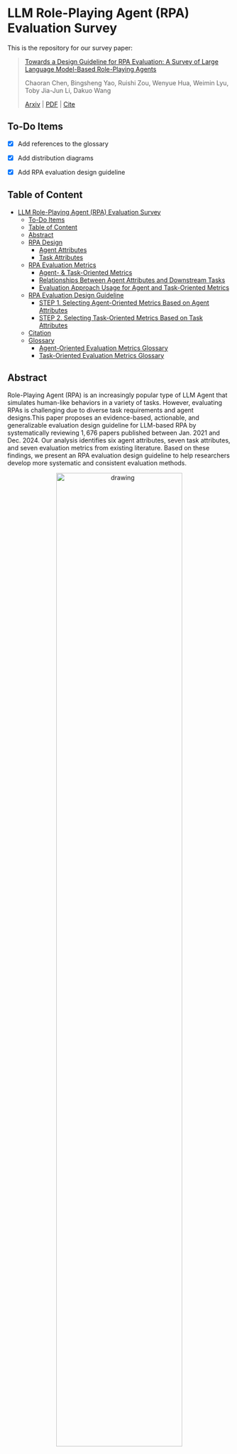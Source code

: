 # LLM Role-Playing Agent (RPA) Evaluation Survey

This is the repository for our survey paper:
>[Towards a Design Guideline for RPA Evaluation: A Survey of Large Language Model-Based Role-Playing Agents]()
>
>Chaoran Chen, Bingsheng Yao, Ruishi Zou, Wenyue Hua, Weimin Lyu, Toby Jia-Jun Li, Dakuo Wang
>
>[Arxiv](https://arxiv.org/pdf/2502.13012) | [PDF](assets/Towards_a_Design_Guideline_for_RPA_Evaluation__A_Survey_of_Large_Language_Model_Based_Role_Playing_Agents.pdf) | [Cite](#citation)

## To-Do Items

- [x] Add references to the glossary
- [x] Add distribution diagrams
- [x] Add RPA evaluation design guideline


## Table of Content
- [LLM Role-Playing Agent (RPA) Evaluation Survey](#llm-role-playing-agent-rpa-evaluation-survey)
  - [To-Do Items](#to-do-items)
  - [Table of Content](#table-of-content)
  - [Abstract](#abstract)
  - [RPA Design](#rpa-design)
    - [Agent Attributes](#agent-attributes)
    - [Task Attributes](#task-attributes)
  - [RPA Evaluation Metrics](#rpa-evaluation-metrics)
    - [Agent- \& Task-Oriented Metrics](#agent---task-oriented-metrics)
    - [Relationships Between Agent Attributes and Downstream Tasks](#relationships-between-agent-attributes-and-downstream-tasks)
    - [Evaluation Approach Usage for Agent and Task-Oriented Metrics](#evaluation-approach-usage-for-agent-and-task-oriented-metrics)
  - [RPA Evaluation Design Guideline](#rpa-evaluation-design-guideline)
    - [STEP 1. Selecting Agent-Oriented Metrics Based on Agent Attributes](#step-1-selecting-agent-oriented-metrics-based-on-agent-attributes)
    - [STEP 2. Selecting Task-Oriented Metrics Based on Task Attributes](#step-2-selecting-task-oriented-metrics-based-on-task-attributes)
  - [Citation](#citation)
  - [Glossary](#glossary)
    - [Agent-Oriented Evaluation Metrics Glossary](#agent-oriented-evaluation-metrics-glossary)
    - [Task-Oriented Evaluation Metrics Glossary](#task-oriented-evaluation-metrics-glossary)

## Abstract
Role-Playing Agent (RPA) is an increasingly popular type of LLM Agent that simulates human-like behaviors in a variety of tasks. However, evaluating RPAs is challenging due to diverse task requirements and agent designs.This paper proposes an evidence-based, actionable, and generalizable evaluation design guideline for LLM-based RPA by systematically reviewing $1,676$ papers published between Jan. 2021 and Dec. 2024. Our analysis identifies six agent attributes, seven task attributes, and seven evaluation metrics from existing literature. Based on these findings, we present an RPA evaluation design guideline to help researchers develop more systematic and consistent evaluation methods.

<p align="center">
<img src="assets/Teaser_survey_good_example_landscape.png" alt="drawing" width="75%"/>
  
  <em>RPA evaluation design guideline. To illustrate how to use it in practice, we pretended we were selecting the evaluation metrics for the “Stanford Agent Village” (Park et al., 2023) given agent attributes (yellow) and task attributes (pink). The original authors’ selection of evaluation metrics (purple and blue) perfectly aligns with our RPA design guideline, which echoes their work’s robustness.</em>
</p>

## RPA Design

### Agent Attributes

| **Agent Attributes**       | **Definition**                                                                 | **Examples** |
|------------------------|--------------------------------------------------------------------------|----------|
| **Activity History**   | A record of past actions, behaviors, and engagements, including schedules, browsing history, and lifestyle choices. | Backstory, plot, weekly schedule, browsing history, social media posts, lifestyle |
| **Belief and Value**   | The principles, attitudes, and ideological stances that shape an individual’s perspectives and decisions. | Stances, beliefs, attitudes, values, political leaning, religion |
| **Demographic Information** | Personal identifying details such as name, age, education, career, and location. | Name, appearance, gender, age, date of birth, education, location, career, household income |
| **Psychological Traits** | Characteristics related to personality, emotions, interests, and cognitive tendencies. | Personality, hobby and interest, emotional |
| **Skill and Expertise** | The knowledge level, proficiency, and capability in specific domains or technologies. | Knowledge level, technology proficiency, skills |
| **Social Relationships** | The nature and dynamics of interactions with others, including roles, connections, and communication styles. | Parenting styles, interactions with players |

### Task Attributes

| **Task Attributes**           | **Definition** |
|---------------------------|--------------------------------------------------------------|
| **Simulated Individuals** | Simulating specific individuals or groups, such as users and participants. |
| **Simulated Society**     | Simulating social interactions, such as cooperation, competition, and communication. |
| **Opinion Dynamics**      | Simulating political views, legal perspectives, and social media content. |
| **Decision Making**       | Simulating decision-making of stakeholders in investment, public policies, or games. |
| **Psychological Experiments** | Simulating human traits, including personality, ethics, emotions, and mental health. |
| **Educational Training**  | Simulating teachers and learners to enable personalized teaching and accommodate learner needs. |
| **Writing**              | Simulating readers or characters to support character development and audience understanding. |


## RPA Evaluation Metrics

### Agent- & Task-Oriented Metrics

| **Evaluation Metrics**          | **Definitions**     | **Examples**   |
|-----------------------------|---------------------------------------------------------------------------------------------|-----------------------------------|
| **Performance**             | Assess RPAs’ effectiveness in task execution and outcomes.                                  | Prediction accuracy               |
| **Psychological**           | Measure human psychological responses to RPAs and the agents’ self-awareness and emotional state. | Big Five Inventory               |
| **External Alignment**      | Evaluate how closely RPAs align with external ground truth or human behavior and judgments. | Alignment between model and human |
| **Internal Consistency**    | Assess coherence between an RPA’s predefined traits (e.g., personality), contextual expectations, and behavior. | Personality-behavior alignment   |
| **Social and Decision-Making** | Analyze RPAs’ social interactions and decision-making, including their effects on negotiation, societal welfare, markets, and social dynamics. | Social Conflict Count            |
| **Content and Textual**     | Evaluate the quality, coherence, and diversity of RPAs’ text, including semantic understanding, linguistic style, and engagement. | Content similarity               |
| **Bias, Fairness, and Ethics** | Assess biases, extreme or unbalanced content, or stereotyping behavior.                     | Factual error rate               |





### Relationships Between Agent Attributes and Downstream Tasks


<p align="center">
<img src="assets/heatmap.png" alt="drawing" width="50%"/>
  
  <em>Relationships between agent attributes and downstream tasks. The numbers in the heatmap represent the paper counts.</em>
</p>


### Evaluation Approach Usage for Agent and Task-Oriented Metrics

<p align="center">
<img src="assets/agent_metrics_approach.png" alt="drawing" width="50%"/>
  
  <em>Usage ratio of evaluation approaches for each category of agent-oriented metrics.</em>
</p>

<p align="center">
<img src="assets/task_metrics_approach.png" alt="drawing" width="50%"/>
  
  <em>Usage ratio of evaluation approaches for each category of task-oriented metrics.</em>
</p>


## RPA Evaluation Design Guideline

We observed that both agent design and evaluation can be broadly divided into two categories: **agent-oriented** and **task-oriented**. This distinction led us to investigate patterns between agent design and evaluation and derive an RPA evaluation design guideline recommended for future research on RPA. 
We analyzed the distribution of agent attributes and agent-oriented metrics as well as the distribution of task attributes and task-oriented metrics.

For the specific metrics that were used by existing work under each category, please refer to the [glossary](#glossary) below.


### STEP 1. Selecting Agent-Oriented Metrics Based on Agent Attributes

Our analysis reveals that, for each agent attribute, the top three categories of agent-oriented metrics account for the majority of all metric types.
Thus, we recommend future research to employ the top-three types of agent-oriented metrics for each agent attribute designed for the RPA, as listed below.

**Top 3 Frequently Used Agent-Oriented Metrics for Each Agent Attribute**
| **Agent Attributes**       | **Top 3 Agent-Oriented Metrics** |
|------------------------|--------------------------------------------------------------|
| **Activity History**   | External alignment metrics, internal consistency metrics, content and textual metrics |
| **Belief and Value**   | Psychological metrics, bias, fairness, and ethics metrics |
| **Demographic Info.**  | Psychological metrics, internal consistency metrics, external alignment metrics |
| **Psychological Traits** | Psychological metrics, internal consistency metrics, content and textual metrics |
| **Skill and Expertise** | External alignment metrics, internal consistency metrics, content and textual metrics |
| **Social Relationship** | Psychological metrics, external alignment metrics, social and decision-making metrics |

<p align="center">
<img src="assets/agent-metrics.png" alt="drawing" width="80%"/>
  
  <em> Proportional distribution of agent-oriented metrics across different agent attributes.</em>
</p>


### STEP 2. Selecting Task-Oriented Metrics Based on Task Attributes

Similarily, we observed that for each category of task attributes, the top three task-oriented metrics account for the vast majority of all metrics.
Thus, we recommend future research to select the top-three types of task-oriented metrics according to task attributes, as listed below.

**Top 3 Frequently Used Task-Oriented Metrics for Each Task Attribute**

| **Task Attributes**         | **Top 3 Task-Oriented Metrics** |
|-------------------------|--------------------------------------------------------------|
| **Simulated Individuals** | Psychological, performance, and internal consistency metrics |
| **Simulated Society**     | Social and decision-making metrics, performance metrics, and psychological metrics |
| **Opinion Dynamics**      | Performance metrics, external alignment metrics, and bias, fairness, and ethics metrics |
| **Decision Making**       | Social and decision-making, performance, and psychological metrics |
| **Psychological Experiment** | Psychological, content and textual, and performance metrics |
| **Educational Training**  | Psychological, performance, and content and textual metrics |
| **Writing**              | Content and textual, psychological, and performance metrics |

<p align="center">
<img src="assets/task-metrics.png" alt="drawing" width="80%"/>
  
  <em> Proportional distribution of task-oriented metrics across different task attributes.</em>
</p>

## Citation

You may cite our paper:
```
@article{chen2025towards,
  title={Towards a Design Guideline for RPA Evaluation: A Survey of Large Language Model-Based Role-Playing Agents},
  author={Chen, Chaoran and Yao, Bingsheng and Zou, Ruishi and Hua, Wenyue and Lyu, Weimin and Li, Toby Jia-Jun and Wang, Dakuo},
  journal={arXiv preprint arXiv:2502.13012},
  year={2025}
}
```


## Glossary

### Agent-Oriented Evaluation Metrics Glossary

| **Attribute** | **Category**       | **Agent-Oriented Metrics**          | **Approach**      | **Source**                     |
|-------------------|-------------------|-------------------------------------|---------------|----------------------------|
| **Belief & Value**       | Bias, fairness, ethics metrics | Exaggeration (normalized average cosine similarity) | Automatic | [Cheng et al., 2023](https://arxiv.org/abs/2310.11501) |
| **Belief & Value**       | Bias, fairness, ethics metrics | Individuation (classification accuracy) | Automatic | [Cheng et al., 2023](https://arxiv.org/abs/2310.11501) |
| **Belief & Value**       | Bias, fairness, ethics metrics | Bias (performance disparity, prevalence, magnitude, variation, attitude shift) | Automatic | [Gupta et al., 2024](https://arxiv.org/abs/2311.04892) |
| **Belief & Value**       | Bias, fairness, ethics metrics | Bias (performance disparity, prevalence, magnitude, variation, attitude shift) | Automatic | [Taubenfeld et al., 2024](https://arxiv.org/pdf/2402.04049) |
| **Demographic Information** | Bias, fairness, ethics metrics | Exaggeration (normalized average cosine similarity) | Automatic | [Cheng et al., 2023](https://arxiv.org/abs/2310.11501) |
| **Demographic Information** | Bias, fairness, ethics metrics | Individuation (classification accuracy) | Automatic | [Cheng et al., 2023](https://arxiv.org/abs/2310.11501) |
| **Demographic Information** | Bias, fairness, ethics metrics | Bias (performance disparity, prevalence, magnitude, variation, attitude shift) | Automatic | [Gupta et al., 2024](https://arxiv.org/abs/2311.04892) |
| **Demographic Information** | Bias, fairness, ethics metrics | Bias (performance disparity, prevalence, magnitude, variation, attitude shift) | Automatic | [Neuberger et al., 2024](https://arxiv.org/abs/2411.03397) |
| **Demographic Information** | Bias, fairness, ethics metrics | Bias (performance disparity, prevalence, magnitude, variation, attitude shift) | Automatic | [Taubenfeld et al., 2024](https://arxiv.org/pdf/2402.04049) |
| **Demographic Information** | Bias, fairness, ethics metrics | Message toxicity | Automatic | [Fang et al., 2024](https://arxiv.org/pdf/2407.08067) |
| **Activity History**      | Content and textual metrics   | Coherence | LLM | [Li et al., 2024e](https://aclanthology.org/2024.emnlp-demo.39.pdf) |
| **Activity History**      | Content and textual metrics   | Clarity | Human | [Chen et al., 2024b](https://dl.acm.org/doi/10.1145/3613904.3642363) |
| **Activity History**      | Content and textual metrics   | Diversity of dialog (Shannon entropy, intra-remote-clique, inter-remote-clique, semantic similarity, longest common subsequence similarity) | Automatic | [Ha et al., 2024](https://dl.acm.org/doi/pdf/10.1145/3613904.3642472) |
| **Belief & Value**       | Content and textual metrics   | Diversity of dialog (Shannon entropy, intra-remote-clique, inter-remote-clique, semantic similarity, longest common subsequence similarity) | Automatic | [Gu et al., 2024](https://arxiv.org/abs/2403.13433) |
| **Demographic Information** | Content and textual metrics | Coherence | LLM | [Li et al., 2024e](https://aclanthology.org/2024.emnlp-demo.39.pdf) |
| **Demographic Information** | Content and textual metrics | Attitudes (topic term frequency) | Automatic | [Fang et al., 2024](https://arxiv.org/pdf/2407.08067) |
| **Demographic Information** | Content and textual metrics | Diversity of dialog (Shannon entropy, intra-remote-clique, inter-remote-clique, semantic similarity, longest common subsequence similarity) | Automatic | [Fang et al., 2024](https://arxiv.org/pdf/2407.08067) |
| **Demographic Information** | Content and textual metrics | Clarity | Human | [Chen et al., 2024b](https://dl.acm.org/doi/10.1145/3613904.3642363) |
| **Demographic information** |	Content and textual metrics	| Diversity of dialog (Shannon entropy, intra-remote-clique, inter-remote-clique, semantic similarity, longest common subsequence similarity)	| Automatic	| [Ha et al., 2024](https://dl.acm.org/doi/pdf/10.1145/3613904.3642472) |
| **Demographic Information** | Content and textual metrics | Linguistic complexity (utterance length, Kolmogorov complexity) | Automatic | [Milička et al., 2024](https://journals.plos.org/plosone/article?id=10.1371/journal.pone.0298522) |
| **Psychological Traits**  | Content and textual metrics  | Text similarity (BLEU, ROUGE) | Automatic | [Zeng et al., 2024](https://arxiv.org/pdf/2407.12393) |
| **Psychological Traits**  | Content and textual metrics  | Tone Alignment | LLM | [Zeng et al., 2024](https://arxiv.org/pdf/2407.12393) |
| **Skills and Expertise**  | Content and textual metrics  | Coherence | LLM | [Li et al., 2024e](https://aclanthology.org/2024.emnlp-demo.39.pdf) |
| **Activity History**      | Content and textual metrics   | Believability/Credibility(self-knowledge) | Human | [Park et al., 2023](https://dl.acm.org/doi/abs/10.1145/3586183.3606763) |
| **Demographic Information** | Content and textual metrics | Believability/Credibility (self-knowledge) | Human | [Park et al., 2023](https://dl.acm.org/doi/abs/10.1145/3586183.3606763) |
| **Activity History**      | External alignment metrics   | Hallucination | LLM | [Shao et al., 2023](https://aclanthology.org/2023.emnlp-main.814v1.pdf) |
| **Activity History**      | External alignment metrics   | Entailment | LLM | [Li et al., 2024e](https://aclanthology.org/2024.emnlp-demo.39.pdf) |
| **Activity History**      | External alignment metrics   | Believability/Credibility(reactions) | Human | [Park et al., 2023](https://dl.acm.org/doi/abs/10.1145/3586183.3606763) |
| **Demographic Information** | External alignment metrics | Entailment | LLM | [Li et al., 2024e](https://aclanthology.org/2024.emnlp-demo.39.pdf) |
| **Demographic Information** | External alignment metrics | Believability/Credibility (reactions) | Human | [Park et al., 2023](https://dl.acm.org/doi/abs/10.1145/3586183.3606763) |
| **Psychological Traits**  | External alignment metrics  | Fact Accuracy | LLM | [Zeng et al., 2024](https://arxiv.org/pdf/2407.12393) |
| **Skills and Expertise**  | External alignment metrics  | Hallucination | LLM | [Shao et al., 2023](https://aclanthology.org/2023.emnlp-main.814v1.pdf) |
| **Skills and Expertise**  | External alignment metrics  | Entailment | LLM | [Li et al., 2024e](https://aclanthology.org/2024.emnlp-demo.39.pdf) |
| **Activity History**      | External alignment metrics   | Believability/Credibility(memory, plans) | Human | [Park et al., 2023](https://dl.acm.org/doi/abs/10.1145/3586183.3606763) |
| **Demographic Information**  | External alignment metrics   | Believability/Credibility(memory, plans) | Human | [Park et al., 2023](https://dl.acm.org/doi/abs/10.1145/3586183.3606763) |
| **Activity History**      | Internal consistency metrics | Stability | LLM | [Shao et al., 2023](https://aclanthology.org/2023.emnlp-main.814v1.pdf) |
| **Activity History**      | Internal consistency metrics | Consistency of information | Human | [Chen et al., 2024b](https://dl.acm.org/doi/10.1145/3613904.3642363) |
| **Belief & Value**        | Internal consistency metrics | Attitude shift | LLM | [Wang et al., 2024e](https://arxiv.org/pdf/2402.04050) |
| **Demographic Information** | Internal consistency metrics | Stability | LLM | [Shao et al., 2023](https://aclanthology.org/2023.emnlp-main.814v1.pdf) |
| **Demographic Information** | Internal consistency metrics | Attitude shift | LLM | [Neuberger et al., 2024](https://arxiv.org/abs/2411.03397) |
| **Demographic Information** | Internal consistency metrics | Attitude shift | LLM | [Taubenfeld et al., 2024](https://arxiv.org/pdf/2402.04049) |
| **Demographic Information** | Internal consistency metrics | Behavior stability (mean, standard deviation) | Automatic | [Wang et al., 2024g](https://arxiv.org/pdf/2410.16301) |
| **Demographic Information** | Internal consistency metrics | Consistency of information | Human | [Chen et al., 2024b](https://dl.acm.org/doi/10.1145/3613904.3642363) |
| **Demographic Information** | Internal consistency metrics | Consistency of psychological state / personalities | Human | [Chen et al., 2024b](https://dl.acm.org/doi/10.1145/3613904.3642363) |
| **Demographic Information** | Internal consistency metrics | Consistency of information | Human | [Zeng et al., 2024](https://arxiv.org/pdf/2407.12393) |
| **Psychological Traits**  | Internal consistency metrics  | Stability | LLM | [Shao et al., 2023](https://aclanthology.org/2023.emnlp-main.814v1.pdf) |
| **Psychological Traits**  | Internal consistency metrics  | Consistency of information | Human | [Zeng et al., 2024](https://arxiv.org/pdf/2407.12393) |
| **Psychological Traits**  | Internal consistency metrics  | Consistency of psychological state / personalities | Human | [Zeng et al., 2024](https://arxiv.org/pdf/2407.12393) |
| **Psychological Traits**  | Internal consistency metrics  | Consistency of information | Human | [Cai et al., 2024](https://openaccess.thecvf.com/content/CVPR2024/html/Cai_Digital_Life_Project_Autonomous_3D_Characters_with_Social_Intelligence_CVPR_2024_paper.html) |
| **Psychological Traits**  | Internal consistency metrics  | Consistency of psychological state / personalities | Human | [Cai et al., 2024](https://openaccess.thecvf.com/content/CVPR2024/html/Cai_Digital_Life_Project_Autonomous_3D_Characters_with_Social_Intelligence_CVPR_2024_paper.html) |
| **Skills and Expertise**  | Internal consistency metrics | Stability | LLM | [Shao et al., 2023](https://aclanthology.org/2023.emnlp-main.814v1.pdf) |
| **Activity History**      | Performance metrics         | Memorization | LLM | [Shao et al., 2023](https://aclanthology.org/2023.emnlp-main.814v1.pdf) |
| **Demographic Information** | Performance metrics       | Memorization | LLM | [Shao et al., 2023](https://aclanthology.org/2023.emnlp-main.814v1.pdf) |
| **Demographic Information** | Performance metrics       | Communication ability (win rates) | Automatic | [Liu et al., 2024a](https://openreview.net/forum?id=hORTHzt2cE) |
| **Demographic Information** | Performance metrics       | Reaction (accuracy) | Automatic | [Liu et al., 2024a](https://openreview.net/forum?id=hORTHzt2cE) |
| **Demographic Information** | Performance metrics       | Self-knowledge (accuracy) | Automatic | [Liu et al., 2024a](https://openreview.net/forum?id=hORTHzt2cE) |
| **Activity History**      | Psychological metrics   | Believability/Credibility(reflections) | Human | [Park et al., 2023](https://dl.acm.org/doi/abs/10.1145/3586183.3606763) |
| **Demographic Information**  | Psychological metrics   | Believability/Credibility(reflections) | Human | [Park et al., 2023](https://dl.acm.org/doi/abs/10.1145/3586183.3606763) |
| **Activity History**      | Psychological metrics      | Empathy | Human | [Chen et al., 2024b](https://dl.acm.org/doi/10.1145/3613904.3642363) |
| **Belief & Value**        | Psychological metrics      | Value | LLM | [Shao et al., 2023](https://aclanthology.org/2023.emnlp-main.814v1.pdf) |
| **Demographic Information** | Psychological metrics     | Personality consistency | Automatic | [Wang et al., 2024c](https://aclanthology.org/2024.acl-long.102/) |
| **Demographic Information** | Psychological metrics     | Measured alignment for personality | Human | [Wang et al., 2024c](https://aclanthology.org/2024.acl-long.102/) |
| **Demographic Information** | Psychological metrics     | Sentiment | Automatic | [Fang et al., 2024](https://arxiv.org/pdf/2407.08067) |
| **Demographic Information** | Psychological metrics     | Empathy | Human | [Chen et al., 2024b](https://dl.acm.org/doi/10.1145/3613904.3642363) |
| **Demographic Information** | Psychological metrics     | Belief (stability, evolution, correlation with behavior) | Automatic | [Lei et al., 2024](https://arxiv.org/abs/2410.10398) |
| **Psychological Traits**  | Psychological metrics  | Personality | Automatic | [Shao et al., 2023](https://aclanthology.org/2023.emnlp-main.814v1.pdf) |
| **Psychological Traits**  | Psychological metrics  | Belief (stability, evolution, correlation with behavior) | Automatic | [Lei et al., 2024](https://arxiv.org/abs/2410.10398) |
| **Psychological Traits**  | Psychological metrics  | Emotion responses (entropy of valence and arousal) | Automatic | [Lei et al., 2024](https://arxiv.org/abs/2410.10398) |
| **Psychological Traits**  | Psychological metrics  | Personality (Machine Personality Inventory, PsychoBench) | Automatic | [Jiang et al., 2023a](https://proceedings.neurips.cc/paper_files/paper/2023/file/21f7b745f73ce0d1f9bcea7f40b1388e-Paper-Conference.pdf) |
| **Psychological Traits**  | Psychological metrics  | Personality (vignette tests) | Human | [Jiang et al., 2023a](https://proceedings.neurips.cc/paper_files/paper/2023/file/21f7b745f73ce0d1f9bcea7f40b1388e-Paper-Conference.pdf) |
| **Belief & Value**        | Social and decision-making metrics | Social value orientation (SVO-based Value Rationality Measurement) | Automatic | [Zhang et al., 2023b](https://arxiv.org/abs/2305.17147) |


### Task-Oriented Evaluation Metrics Glossary

| **Task** | **Category**     | **Task-Oriented Metrics**    | **Approach**  | **Source**  |
|----------|---------|-------------------------|-----------|---------|
| **Decision Making** | Social and economic metrics| Negotiation (Concession Rate, Negotiation Success Rate, Average Negotiation Round) | Automatic | [Huang and Hadfi, 2024](https://arxiv.org/abs/2407.11549) |
| **Decision Making** | Social and economic metrics| Societal Satisfaction (average per-capita living area size, average waiting time, social welfare) | Automatic | [Ji et al., 2024](https://aclanthology.org/2024.findings-emnlp.15.pdf) |
| **Decision Making** | Social and economic metrics| Societal Fairness (variance in per capita living area size, number of inverse order pairs in house allocation, Gini coefficient) | Automatic | [Ji et al., 2024](https://aclanthology.org/2024.findings-emnlp.15.pdf) |
| **Decision Making** | Social and economic metrics| Macroeconomic (Inflation rate, Unemployment rate, Nominal GDP, Nominal GDP growth, Wage inflation, Real GDP growth, Expected monthly income, Consumption) | Automatic | [Li et al., 2024d](https://arxiv.org/abs/2310.10436) |
| **Decision Making** | Social and economic metrics| Market and Consumer (Purchase probability, Expected competing product price, Customer counts, Price consistency between competitors) | Automatic | [Gui and Toubia, 2023](https://arxiv.org/abs/2312.15524) |
| **Decision Making** | Social and economic metrics| Market and Consumer (Purchase probability, Expected competing product price, Customer counts, Price consistency between competitors) | Automatic | [Zhao et al., 2023](https://arxiv.org/abs/2406.05972) |
| **Decision Making** | Social and economic metrics| Probability weighting | Automatic | [Jia et al., 2024](https://arxiv.org/abs/2406.05972) |
| **Decision Making** | Social and economic metrics| Utility (Intrinsic Utility, Joint Utility) | Automatic | [Huang and Hadfi, 2024](https://arxiv.org/abs/2407.11549) |
| **Decision Making** | Psychological metrics| Level of trust (distribution of amounts sent, trust rate) | Automatic | [Xie et al., 2024a](https://arxiv.org/abs/2402.04559) |
| **Decision Making** | Psychological metrics| Risk preference | Automatic | [Jia et al., 2024](https://arxiv.org/abs/2406.05972) |
| **Decision Making** | Psychological metrics| Loss aversion | Automatic | [Jia et al., 2024](https://arxiv.org/abs/2406.05972) |
| **Decision Making** | Psychological metrics| Selfishness (Selfishness Index, Difference Index) | Automatic | [Kim et al., 2024](https://aclanthology.org/2024.findings-emnlp.668.pdf) |
| **Decision Making** | Performance metrics| Frequency (distribution of expert type) | Automatic | [Wang et al., 2024b](https://aclanthology.org/2024.lrec-main.405.pdf) |
| **Decision Making** | Performance metrics| Valid response rate | Automatic | [Xie et al., 2024a](https://arxiv.org/abs/2402.04559) |
| **Decision Making** | Performance metrics| Web search quality (Mean reciprocal rank, Mean reciprocal rank) | Automatic | [Ren et al., 2024a](https://aclanthology.org/2024.findings-emnlp.50.pdf) |
| **Decision Making** | Performance metrics| Performance deviations/alignment from the baseline (accuracy, Jaccard Index, Cohen’s Kappa Coefficient, Percentage Agreement, overlapping ratio between prediction and targets) | Automatic | [Kim et al., 2024](https://aclanthology.org/2024.findings-emnlp.668.pdf) |
| **Decision Making** | Performance metrics| Performance deviations/alignment from the baseline (accuracy, Jaccard Index, Cohen’s Kappa Coefficient, Percentage Agreement, overlapping ratio between prediction and targets) | Automatic | [Jin et al., 2024](https://aclanthology.org/2024.emnlp-main.70.pdf) |
| **Decision Making** | Performance metrics| Performance deviations/alignment from the baseline (accuracy, Jaccard Index, Cohen’s Kappa Coefficient, Percentage Agreement, overlapping ratio between prediction and targets) | Automatic | [Wang et al., 2024b](https://aclanthology.org/2024.lrec-main.405.pdf) |
| **Decision Making** | Performance metrics| Performance deviations/alignment from the baseline (accuracy, Jaccard Index, Cohen’s Kappa Coefficient, Percentage Agreement, overlapping ratio between prediction and targets) | Automatic | [Wang et al., 2024f](https://arxiv.org/pdf/2307.05300) |
| **Decision Making** | Internal consistency metrics| Behavioral alignment (lottery rate, behavior dynamic, Imitation and differentiation behavior, Proportion of similar and different dishes) | Automatic | [Xie et al., 2024a](https://arxiv.org/pdf/2402.04559) |
| **Decision Making**    | Internal consistency metrics| Behavioral alignment (lottery rate, behavior dynamic, Imitation and differentiation behavior, Proportion of similar and different dishes) | Automatic | [Zhao et al., 2023](https://arxiv.org/abs/2310.17512) |
| **Decision Making**    | Internal consistency metrics| Cultural appropriateness (Alignment between persona information and its assigned nationality) | LLM | [Li et al., 2024e](https://aclanthology.org/2024.emnlp-demo.39.pdf) |
| **Decision Making**    | External alignment metrics| Factual hallucinations (String matching overlap ratio) | Automatic | [Wang et al., 2024f](https://arxiv.org/pdf/2307.05300) |
| **Decision Making**    | External alignment metrics| Simulation capability (Turing test) | Human | [Ji et al., 2024](https://aclanthology.org/2024.findings-emnlp.15.pdf) |
| **Decision Making**    | External alignment metrics| Entailment | LLM | [Li et al., 2024e](https://aclanthology.org/2024.emnlp-demo.39.pdf) |
| **Decision Making**    | External alignment metrics| Realism | LLM | [Li et al., 2024e](https://aclanthology.org/2024.emnlp-demo.39.pdf) |
| **Educational Training** | Psychological metrics| Perceived reflection on the development of essential non-cognitive skills | Human | [Yan et al., 2024](https://arxiv.org/abs/2405.00273) |
| **Educational Training** | Psychological metrics| Non-cognitive skill scale | Automatic | [Yan et al., 2024](https://arxiv.org/abs/2405.00273) |
| **Educational Training** | Psychological metrics| Sense of immersion / Perceived immersion | Human | [Lee et al., 2023](https://www.researchgate.net/profile/Unggi-Lee/publication/377132774_Generative_Agent_for_Teacher_Training_Designing_Educational_Problem-Solving_Simulations_with_Large_Language_Model-based_Agents_for_Pre-Service_Teachers/links/6596a7af0bb2c7472b327ce7/Generative-Agent-for-Teacher-Training-Designing-Educational-Problem-Solving-Simulations-with-Large-Language-Model-based-Agents-for-Pre-Service-Teachers.pdf) |
| **Educational Training** | Psychological metrics| Perceived intelligence | Human | [Cheng et al., 2024](https://arxiv.org/pdf/2411.09873) |
| **Educational Training** | Psychological metrics| Perceived enjoyment | Human | [Cheng et al., 2024](https://arxiv.org/pdf/2411.09873) |
| **Educational Training** | Psychological metrics| Perceived trust | Human | [Cheng et al., 2024](https://arxiv.org/pdf/2411.09873) |
| **Educational Training** | Psychological metrics| Perceived sense of connection | Human | [Cheng et al., 2024](https://arxiv.org/pdf/2411.09873) |
| **Educational Training** | Psychological metrics| Personality (Big Five Inventory, MBTI score, SD3 score, Linguistic Inquiry and Word Count framework, HEXACO) | Automatic | [Sonlu et al., 2024](https://arxiv.org/pdf/2407.10993) |
| **Educational Training** | Psychological metrics| Personality (Big Five Inventory, MBTI score, SD3 score, Linguistic Inquiry and Word Count framework, HEXACO) | Automatic | [Liu et al., 2024d](https://arxiv.org/abs/2404.06762) |
| **Educational Training** | Psychological metrics| Perceived usefulness | Human | [Cheng et al., 2024](https://arxiv.org/pdf/2411.09873) |
| **Educational Training** | Performance metrics| Density of knowledge-building | Automatic | [Jin et al., 2023](https://arxiv.org/abs/2309.14534) |
| **Educational Training** | Performance metrics| Effectiveness of questioning | Human | [Shi et al., 2023](https://arxiv.org/abs/2308.12503) |
| **Educational Training** | Performance metrics| Success criterion function outputs before operation and after operation | Human | [Li et al., 2023a](https://arxiv.org/pdf/2310.06500) |
| **Educational Training** | External alignment metrics| Knowledge level (reconfigurability, persistence, and adaptability) | Automatic | [Jin et al., 2023](https://arxiv.org/abs/2309.14534) |
| **Educational Training** | External alignment metrics| Perceived human-likeness | Human | [Cheng et al., 2024](https://arxiv.org/pdf/2411.09873) |
| **Educational Training** | Content and textual metrics| Story Content Generation (narratives staging score) | Automatic | [Yan et al., 2024](https://arxiv.org/pdf/2405.00273) |
| **Educational Training** | Content and textual metrics| Willingness to speak | Human | [Shi et al., 2023](https://arxiv.org/abs/2308.12503) |
| **Educational Training** | Content and textual metrics| Authenticity | Human | [Lee et al., 2023](https://neurips.cc/virtual/2023/79074) |
| **Opinion Dynamics**    | Psychological metrics| Opinion change | Human | [Triem and Ding, 2024](https://asistdl.onlinelibrary.wiley.com/doi/full/10.1002/pra2.1034) |
| **Opinion Dynamics**    | Psychological metrics| Emotional density | Automatic | [Gao et al., 2023](https://arxiv.org/abs/2307.14984) |
| **Opinion Dynamics**    | Performance metrics| Prediction accuracy (F1 score, AUC, MSE, MAE, depression risk prediction accuracy, suicide risk prediction accuracy) | Automatic | [Gao et al., 2023](https://arxiv.org/abs/2307.14984) |
| **Opinion Dynamics** | Performance metrics| Prediction accuracy (F1 score, AUC, MSE, MAE, depression risk prediction accuracy, suicide risk prediction accuracy) | Automatic | [Mou et al., 2024c](https://arxiv.org/abs/2402.16333) |
| **Opinion Dynamics** | Performance metrics| Prediction accuracy (F1 score, AUC, MSE, MAE, depression risk prediction accuracy, suicide risk prediction accuracy) | Automatic | [Yu et al., 2024](https://arxiv.org/pdf/2411.03321) |
| **Opinion Dynamics** | Performance metrics| Classification accuracy | Human | [Chan et al., 2023](https://arxiv.org/pdf/2308.07201) |
| **Opinion Dynamics** | Performance metrics| Rephrase accuracy | Automatic | [Ju et al., 2024](https://arxiv.org/abs/2407.07791) |
| **Opinion Dynamics** | Performance metrics| Legal articles evaluation (precision, recall, F1) | Automatic | [He et al., 2024a](https://aclanthology.org/2024.findings-emnlp.549.pdf) |
| **Opinion Dynamics** | Performance metrics| Judgment evaluation for civil and administrative cases (precision, recall, F1) | Automatic | [He et al., 2024a](https://aclanthology.org/2024.findings-emnlp.549.pdf) |
| **Opinion Dynamics** | Performance metrics| Judgment evaluation for criminal cases (accuracy) | Automatic | [He et al., 2024a](https://aclanthology.org/2024.findings-emnlp.549.pdf) |
| **Opinion Dynamics** | Performance metrics| Prediction error rate | Automatic | [Gao et al., 2023](https://arxiv.org/abs/2307.14984) |
| **Opinion Dynamics** | Performance metrics| Locality accuracy | Automatic | [Ju et al., 2024](https://arxiv.org/abs/2407.07791) |
| **Opinion Dynamics** | Performance metrics| Decision probability | Human | [Triem and Ding, 2024](https://asistdl.onlinelibrary.wiley.com/doi/full/10.1002/pra2.1034) |
| **Opinion Dynamics** | Performance metrics| Decision volatility | Human | [Triem and Ding, 2024](https://asistdl.onlinelibrary.wiley.com/doi/full/10.1002/pra2.1034) |
| **Opinion Dynamics** | Performance metrics| Case complexity | Human | [Triem and Ding, 2024](https://asistdl.onlinelibrary.wiley.com/doi/full/10.1002/pra2.1034) |
| **Opinion Dynamics** | Performance metrics| Alignment (compare simulation results with actual social outcomes) | Automatic | [Wang et al., 2024g](https://arxiv.org/abs/2410.16301) |
| **Opinion Dynamics** | Internal consistency metrics| Alignment (stance, content, behavior, static attitude distribution, time series of the average attitude) | Automatic | [Mou et al., 2024c](https://arxiv.org/pdf/2402.16333) |
| **Opinion Dynamics** | Internal consistency metrics| Personality-behavior alignment | Human | [Navarro et al., 2024](https://arxiv.org/abs/2411.07038) |
| **Opinion Dynamics** | Internal consistency metrics| Similarity between initial and post preference (KL-divergence, RMSE) | Automatic | [Namikoshi et al., 2024](https://arxiv.org/pdf/2403.20252) |
| **Opinion Dynamics** | Internal consistency metrics| Role playing | Human | [Lv et al., 2024](https://arxiv.org/pdf/2401.08438) |
| **Opinion Dynamics** | External alignment metrics| Correctness | Human | [He et al., 2024a](https://aclanthology.org/2024.findings-emnlp.549.pdf) |
| **Opinion Dynamics** | External alignment metrics| Accuracy (correctness) | Automatic | [Ju et al., 2024](https://arxiv.org/pdf/2407.07791) |
| **Opinion Dynamics** | External alignment metrics| Logicality | Human | [He et al., 2024a](https://aclanthology.org/2024.findings-emnlp.549.pdf) |
| **Opinion Dynamics** | External alignment metrics| Concision | Human | [He et al., 2024a](https://aclanthology.org/2024.findings-emnlp.549.pdf) |
| **Opinion Dynamics** | External alignment metrics| Human likeness index | Automatic | [Chuang et al., 2023b](https://escholarship.org/uc/item/3k67x8s5) |
| **Opinion Dynamics** | External alignment metrics| Alignment between model and human (Kappa correlation coefficient, MAE), Authenticity (alignment of ratings between the agent and human annotators) | Human | [Chan et al., 2023](https://arxiv.org/pdf/2308.07201) |
| **Opinion Dynamics** | External alignment metrics| Alignment between model and human (Kappa correlation coefficient, MAE), Authenticity (alignment of ratings between the agent and human annotators) | Human | [Triem and Ding, 2024](https://asistdl.onlinelibrary.wiley.com/doi/abs/10.1002/pra2.1034) |
| **Opinion Dynamics** | External alignment metrics| Alignment between model and human (Kappa correlation coefficient, MAE), Authenticity (alignment of ratings between the agent and human annotators) | Human | [Lv et al., 2024](https://arxiv.org/pdf/2401.08438) |
| **Opinion Dynamics** | Content and textual metrics| Turn-level Kendall-Tau correlation (naturalness, coherence, engagingness, and groundedness) | Automatic | [Chan et al., 2023](https://arxiv.org/pdf/2308.07201) |
| **Opinion Dynamics**       | Content and textual metrics| Turn-level Spearman correlation (naturalness, coherence, engagingness, and groundedness) | Automatic | [Chan et al., 2023](https://arxiv.org/pdf/2308.07201) |
| **Opinion Dynamics**       | Bias, fairness, and ethics metrics| Partisan bias | Automatic | [Chuang et al., 2023b](https://escholarship.org/uc/item/3k67x8s5) |
| **Opinion Dynamics**       | Bias, fairness, and ethics metrics| Bias (cultural, linguistic, economic, demographic, ideological) | Automatic | [Qu and Wang, 2024](https://www.nature.com/articles/s41599-024-03609-x) |
| **Opinion Dynamics**       | Bias, fairness, and ethics metrics| Bias (mean) | Automatic | [Chuang et al., 2023a](https://arxiv.org/pdf/2311.09618) |
| **Opinion Dynamics**       | Bias, fairness, and ethics metrics| Extreme values | Automatic | [Chuang et al., 2023b](https://escholarship.org/uc/item/3k67x8s5) |
| **Opinion Dynamics**       | Bias, fairness, and ethics metrics| Wisdom of Partisan Crowds effect | Automatic | [Chuang et al., 2023b](https://escholarship.org/uc/item/3k67x8s5) |
| **Opinion Dynamics**       | Bias, fairness, and ethics metrics| Opinion diversity | Automatic | [Chuang et al., 2023a](https://arxiv.org/pdf/2311.09618) |
| **Psychological Experiment** | Social and economic metrics| Money allocation | Automatic | [Lei et al., 2024](https://arxiv.org/pdf/2410.10398) |
| **Psychological Experiment** | Psychological metrics| Attitude change | Automatic | [Wang et al., 2025a](https://arxiv.org/pdf/2306.02552) |
| **Psychological Experiment** | Psychological metrics| Average happiness value per time step | Automatic | [He and Zhang, 2024](https://arxiv.org/pdf/2401.02870) |
| **Psychological Experiment** | Psychological metrics| Belief value | Automatic | [Lei et al., 2024](https://arxiv.org/pdf/2410.10398) |
| **Psychological Experiment** | Psychological metrics| Personality (Big Five Inventory, MBTI score, SD3 score, Linguistic Inquiry and Word Count framework, HEXACO) | Automatic | [He and Zhang, 2024](https://arxiv.org/pdf/2401.02870) |
| **Psychological Experiment** | Psychological metrics| Personality (Big Five Inventory, MBTI score, SD3 score, Linguistic Inquiry and Word Count framework, HEXACO) | Automatic | [de Winter et al., 2024](https://www.researchgate.net/profile/Joost-De-Winter/publication/374415968_The_use_of_ChatGPT_for_personality_research_Administering_questionnaires_using_generated_personas/links/6521a3863ab6cb4ec6c5b59b/The-use-of-ChatGPT-for-personality-research-Administering-questionnaires-using-generated-personas.pdf) |
| **Psychological Experiment** | Psychological metrics| Personality (Big Five Inventory, MBTI score, SD3 score, Linguistic Inquiry and Word Count framework, HEXACO) | Automatic | [Bose et al., 2024](https://openreview.net/forum?id=WCa25ExtbJ) |
| **Psychological Experiment** | Psychological metrics| Personality (Big Five Inventory, MBTI score, SD3 score, Linguistic Inquiry and Word Count framework, HEXACO) | Automatic | [Jiang et al., 2023b](https://aclanthology.org/2024.findings-naacl.229.pdf) |
| **Psychological Experiment** | Psychological metrics| Longitudinal trajectories of emotions | Automatic | [De Duro et al., 2025](https://www.sciencedirect.com/science/article/pii/S2667118225000017) |
| **Psychological Experiment** | Psychological metrics| Valence entropy | Automatic | [Lei et al., 2024](https://arxiv.org/pdf/2410.10398) |
| **Psychological Experiment** | Psychological metrics| Arousal entropy | Automatic | [Lei et al., 2024](https://arxiv.org/pdf/2410.10398) |
| **Psychological Experiment** | Performance metrics| Precision of item recommendation | Automatic | [Wang et al., 2025a](https://arxiv.org/pdf/2306.02552) |
| **Psychological Experiment** | Performance metrics| Missing rate | Automatic | [Lei et al., 2024](https://arxiv.org/pdf/2410.10398) |
| **Psychological Experiment** | Performance metrics| Rejection rate | Automatic | [Lei et al., 2024](https://arxiv.org/pdf/2410.10398) |
| **Psychological Experiment** | Internal consistency metrics| Correlation between social dilemma game outcome and agent personality | Automatic | [Bose et al., 2024](https://openreview.net/forum?id=WCa25ExtbJ) |
| **Psychological Experiment** | Internal consistency metrics| Behavioral similarity | Automatic | [Li et al., 2024b](https://arxiv.org/abs/2404.02718) |
| **Psychological Experiment** | Internal consistency metrics| Perception consistency (agent perceived safety, agent perceived liveliness) | LLM | [Verma et al., 2023](https://arxiv.org/abs/2312.13126) |
| **Psychological Experiment** | External alignment metrics| Rationality of the agent memory | Automatic | [Wang et al., 2025a](https://arxiv.org/pdf/2306.02552) |
| **Psychological Experiment** | External alignment metrics| Believability of behavior | Automatic | [Wang et al., 2025a](https://arxiv.org/pdf/2306.02552) |
| **Psychological Experiment** | Content and textual metrics| Salience of individual words | Automatic | [De Duro et al., 2025](https://www.sciencedirect.com/science/article/pii/S2667118225000017) |
| **Psychological Experiment** | Content and textual metrics| Absolutist words | Automatic | [De Duro et al., 2025](https://www.sciencedirect.com/science/article/pii/S2667118225000017) |
| **Psychological Experiment** | Content and textual metrics| Personal pronouns or emotions | Automatic | [De Duro et al., 2025](https://www.sciencedirect.com/science/article/pii/S2667118225000017) |
| **Psychological Experiment** | Content and textual metrics| Information entropy | Automatic | [Wang et al., 2025a](https://arxiv.org/pdf/2306.02552) |
| **Psychological Experiment** | Content and textual metrics| Story (readability, personalness, redundancy, cohesiveness, likeability, believability) | Human | [Jiang et al., 2023b](https://aclanthology.org/2024.findings-naacl.229.pdf) |
| **Psychological Experiment** | Content and textual metrics| Story (readability, personalness, redundancy, cohesiveness, likeability, believability) | LLM | [Jiang et al., 2023b](https://aclanthology.org/2024.findings-naacl.229.pdf) |
| **Simulated Individual** | Social and economic metrics| Numbers of generated peer support strategies | Automatic | [Liu et al., 2024b](https://dl.acm.org/doi/pdf/10.1145/3654777.3676430) |
| **Simulated Individual** | Social and economic metrics| Perceived social support questionnaire | Human | [Liu et al., 2024b](https://dl.acm.org/doi/pdf/10.1145/3654777.3676430) |
| **Simulated Individual** | Psychological metrics| Emotions | Human | [Pataranutaporn et al., 2024](https://arxiv.org/pdf/2405.12514) |
| **Simulated Individual** | Psychological metrics| Agency | Human | [Pataranutaporn et al., 2024](https://arxiv.org/pdf/2405.12514) |
| **Simulated Individual** | Psychological metrics| Future consideration | Human | [Pataranutaporn et al., 2024](https://arxiv.org/pdf/2405.12514) |
| **Simulated Individual** | Psychological metrics| Self-reflection | Human | [Pataranutaporn et al., 2024](https://arxiv.org/pdf/2405.12514) |
| **Simulated Individual** | Psychological metrics| Insight | Human | [Pataranutaporn et al., 2024](https://arxiv.org/pdf/2405.12514) |
| **Simulated Individual** | Psychological metrics| Persona Perception Scale | Human | [Salminen et al., 2024](https://www.sciencedirect.com/science/article/pii/S2949882124000124) |
| **Simulated Individual** | Psychological metrics| Persona Perception Scale | Human | [Shin et al., 2024](https://dl.acm.org/doi/abs/10.1145/3643834.3660729) |
| **Simulated Individual** | Psychological metrics| Persona Perception Scale | Human | [Ha et al., 2024](https://dl.acm.org/doi/pdf/10.1145/3613904.3642472) |
| **Simulated Individual** | Psychological metrics| Persona Perception Scale | Human | [Chen et al., 2024b](https://dl.acm.org/doi/10.1145/3613904.3642363) |
| **Simulated Individual** | Psychological metrics| Engagement | Human | [Zhang et al., 2024a](https://arxiv.org/abs/2401.03945) |
| **Simulated Individual** | Psychological metrics| Safety | Human | [Zhang et al., 2024a](https://arxiv.org/abs/2401.03945) |
| **Simulated Individual** | Psychological metrics| Sensitivity to personalization | Automatic | [Giorgi et al., 2024](https://arxiv.org/abs/2410.07991) |
| **Simulated Individual** | Psychological metrics| Agent self-awareness | LLM | [Xie et al., 2024b](https://arxiv.org/abs/2402.18180) |
| **Simulated Individual** | Psychological metrics| Personality (Big Five Inventory rated by LLM) | LLM | [Jiang et al., 2023a](https://proceedings.neurips.cc/paper_files/paper/2023/hash/21f7b745f73ce0d1f9bcea7f40b1388e-Abstract-Conference.html) |
| **Simulated Individual** | Psychological metrics| Positively mention rate | Automatic | [Kamruzzaman and Kim, 2024](https://arxiv.org/abs/2406.13993) |
| **Simulated Individual** | Psychological metrics| Optimism | Human | [Pataranutaporn et al., 2024](https://arxiv.org/pdf/2405.12514) |
| **Simulated Individual** | Psychological metrics| Self-esteem | Human | [Pataranutaporn et al., 2024](https://arxiv.org/pdf/2405.12514) |
| **Simulated Individual** | Psychological metrics| Pressure perceived scale | Human | [Liu et al., 2024b](https://dl.acm.org/doi/pdf/10.1145/3654777.3676430) |
| **Simulated Individual** | Performance metrics| Error rates (error of average, error of dispersion) | Automatic | [Lin et al., 2024](https://arxiv.org/pdf/2409.00262) |
| **Simulated Individual** | Performance metrics| Model fit indices (Chi-square to degrees of freedom ratio, Comparative Fit Index, Tucker-Lewis Index, Root Mean Square Error of Approximation) | Automatic | [Ke and Ng, 2024](https://dl.acm.org/doi/pdf/10.1145/3700597) |
| **Simulated Individual** | Performance metrics| Knowledge accuracy (WikiRoleEval with human evaluators) | Human | [Tang et al., 2024](https://arxiv.org/pdf/2409.14710) |
| **Simulated Individual** | Performance metrics| Knowledge accuracy (WikiRoleEval) | LLM | [Tang et al., 2024](https://arxiv.org/pdf/2409.14710) |
| **Simulated Individual** | Performance metrics| Win rates | Automatic | [Chi et al., 2024](https://arxiv.org/abs/2407.16521) |
| **Simulated Individual** | Performance metrics| Comprehension | Automatic | [Shin et al., 2024](https://dl.acm.org/doi/abs/10.1145/3643834.3660729) |
| **Simulated Individual** | Performance metrics| Completeness | Automatic | [Shin et al., 2024](https://dl.acm.org/doi/abs/10.1145/3643834.3660729) |
| **Simulated Individual** | Performance metrics| Validity (average variance extracted, inter-construct correlations) | Automatic | [Ke and Ng, 2024](https://dl.acm.org/doi/pdf/10.1145/3700597) |
| **Simulated Individual** | Performance metrics| Composite reliability | Automatic | [Ke and Ng, 2024](https://dl.acm.org/doi/pdf/10.1145/3700597) |
| **Simulated Individual** | Performance metrics| Rated statement quality | Human | [Liu et al., 2023](https://arxiv.org/abs/2311.00687) |
| **Simulated Individual** | Performance metrics| Rated statement quality | LLM | [Liu et al., 2023](https://arxiv.org/abs/2311.00687) |
| **Simulated Individual** | Performance metrics| Conversational ability (CharacterEval) | LLM | [Tang et al., 2024](https://arxiv.org/pdf/2409.14710) |
| **Simulated Individual** | Performance metrics| Roleplay subset of MT-Bench | LLM | [Tang et al., 2024](https://arxiv.org/pdf/2409.14710) |
| **Simulated Individual** | Performance metrics| Professional scale (accuracy in replicating profession-specific knowledge) | LLM | [Sun et al., 2024](https://arxiv.org/abs/2407.19412) |
| **Simulated Individual** | Performance metrics| Language quality | LLM | [Zhang et al., 2024a](https://arxiv.org/abs/2401.03945) |
| **Simulated Individual** | Performance metrics| Prediction accuracy between real data and generated data (Replication success rate, Kullback-Leibler divergence) | Automatic | [Assaf and Lynar, 2024](http://www.modsimworld.org/papers/2024/MODSIM_2024_paper_13.pdf) |
| **Simulated Individual** | Performance metrics| Prediction accuracy between real data and generated data (Replication success rate, Kullback-Leibler divergence) | Automatic | [Tamaki and Littvay, 2024](https://osf.io/preprints/psyarxiv/49ags_v1) |
| **Simulated Individual** | Performance metrics| Prediction accuracy between real data and generated data (Replication success rate, Kullback-Leibler divergence) | Automatic | [Park et al., 2024](https://arxiv.org/abs/2411.10109) |
| **Simulated Individual** | Performance metrics| Prediction accuracy between real data and generated data (Replication success rate, Kullback-Leibler divergence) | Automatic | [Yeykelis et al., 2024](https://arxiv.org/abs/2408.16073) |
| **Simulated Individual** | Performance metrics| Accuracy of distinguishing between AI-generated and human-built solutions | Automatic | [Schuller et al., 2024](https://dl.acm.org/doi/abs/10.1145/3613905.3650860) |
| **Simulated Individual** | Internal consistency metrics| Accuracy of reaction based on social relationship | Automatic | [Liu et al., 2024a](https://openreview.net/forum?id=hORTHzt2cE) |
| **Simulated Individual** | Internal consistency metrics| Perceived connection between personas and system outcomes | Human | [Chen et al., 2024b](https://dl.acm.org/doi/10.1145/3613904.3642363) |
| **Simulated Individual** | Internal consistency metrics| Representativeness (Wasserstein distance, respond with similar answers to individual survey questions), Consistency (Frobenius norm, the correlation across responses to a set of questions in each survey) | Automatic | [Moon et al., 2024](https://arxiv.org/abs/2407.06576) |
| **Simulated Individual** | Internal consistency metrics| Role consistency (WikiRoleEval with human evaluators) | Human | [Tang et al., 2024](https://arxiv.org/pdf/2409.14710) |
| **Simulated Individual** | Internal consistency metrics| Role consistency/attractiveness (WikiRoleEval, CharacterEval) | LLM | [Tang et al., 2024](https://arxiv.org/pdf/2409.14710) |
| **Simulated Individual** | Internal consistency metrics| Consistency | Human | [Zhang et al., 2024a](https://arxiv.org/abs/2401.03945) |
| **Simulated Individual** | Internal consistency metrics| Consistency | Human | [Mishra et al., 2023](https://aclanthology.org/2023.emnlp-main.861.pdf) |
| **Simulated Individual** | Internal consistency metrics| Future self-continuity | Human | [Pataranutaporn et al., 2024](https://arxiv.org/pdf/2405.12514) |
| **Simulated Individual** | Internal consistency metrics| Agreement between a synthetic annotator both with and without a leave-one-out attribute (Cohen’s Kappa) | Automatic | [Castricato et al., 2024](https://arxiv.org/abs/2407.17387) |
| **Simulated Individual** | Internal consistency metrics| Consistency with the scenario and characters | Automatic | [Zhang et al., 2024a](https://arxiv.org/abs/2401.03945) |
| **Simulated Individual** | Internal consistency metrics| Quality and logical coherence of the script content | Automatic | [Zhang et al., 2024a](https://arxiv.org/abs/2401.03945) |
| **Simulated Individual** | Internal consistency metrics| Nation-related response percentage | Automatic | [Kamruzzaman and Kim, 2024](https://arxiv.org/abs/2406.13993) |
| **Simulated Individual** | External alignment metrics| Unknown question rejection (WikiRoleEval with human evaluators) | Human | [Tang et al., 2024](https://arxiv.org/pdf/2409.14710) |
| **Simulated Individual** | External alignment metrics| Unknown question rejection (WikiRoleEval) | LLM | [Tang et al., 2024](https://arxiv.org/pdf/2409.14710) |
| **Simulated Individual** | External alignment metrics| Accuracy of self-knowledge | Automatic | [Liu et al., 2024a](https://openreview.net/forum?id=hORTHzt2cE) |
| **Simulated Individual** | External alignment metrics| Correctness | Human | [Zhang et al., 2024a](https://arxiv.org/abs/2401.03945) |
| **Simulated Individual** | External alignment metrics| Correctness | Human | [Milička et al., 2024](https://journals.plos.org/plosone/article?id=10.1371/journal.pone.0298522) |
| **Simulated Individual** | External alignment metrics| Agreement score between human raters and LLM | Automatic | [Liu et al., 2023](https://arxiv.org/abs/2311.00687) |
| **Simulated Individual** | External alignment metrics| Agreement score between human raters and LLM | Automatic | [Jiang et al., 2023a](https://proceedings.neurips.cc/paper_files/paper/2023/hash/21f7b745f73ce0d1f9bcea7f40b1388e-Abstract-Conference.html) |
| **Simulated Individual** | External alignment metrics| Agreement score between human raters and LLM | Automatic | [Liu et al., 2024a](https://openreview.net/forum?id=hORTHzt2cE) |
| **Simulated Individual** | External alignment metrics| Human-likeness | Human | [Zhang et al., 2024a](https://arxiv.org/abs/2401.03945) |
| **Simulated Individual** | Content and textual metrics| Content similarity (ROUGE-L, BERTScore, GPT-based similarity, G-eval) | Automatic | [Shin et al., 2024](https://dl.acm.org/doi/abs/10.1145/3643834.3660729) |
| **Simulated Individual** | Content and textual metrics| Entity density of summarization | Automatic | [Liu et al., 2024a](https://openreview.net/forum?id=hORTHzt2cE) |
| **Simulated Individual** | Content and textual metrics| Entity recall of summarization | Automatic | [Liu et al., 2024a](https://openreview.net/forum?id=hORTHzt2cE) |
| **Simulated Individual** | Content and textual metrics| Dialog diversity | Automatic | [Lin et al., 2024](https://arxiv.org/pdf/2409.00262) |
| **Simulated Individual** | Bias, fairness, and ethics metrics| Hate speech detection accuracy | Automatic | [Giorgi et al., 2024](https://arxiv.org/abs/2410.07991) |
| **Simulated Individual** | Bias, fairness, and ethics metrics| Population heterogeneity | Automatic | [Murthy et al., 2024](https://arxiv.org/pdf/2411.04427) |
| **Simulated Society** | Social and economic metrics| Social Conflict Count | Automatic | [Ren et al., 2024b](https://arxiv.org/abs/2403.08251) |
| **Simulated Society** | Social and economic metrics| Social Rules | Human | [Zhou et al., 2024b](https://arxiv.org/pdf/2310.11667) |
| **Simulated Society** | Social and economic metrics| Social Rules | LLM | [Zhou et al., 2024b](https://arxiv.org/pdf/2310.11667) |
| **Simulated Society** | Social and economic metrics| Financial and Material Benefits | Human | [Zhou et al., 2024b](https://arxiv.org/pdf/2310.11667) |
| **Simulated Society** | Social and economic metrics| Financial and Material Benefits | LLM | [Zhou et al., 2024b](https://arxiv.org/pdf/2310.11667) |
| **Simulated Society** | Social and economic metrics| Converged price | Automatic | [Toledo-Zucco et al., 2024](https://arxiv.org/pdf/2402.12327) |
| **Simulated Society** | Social and economic metrics| Information diffusion | Automatic | [Park et al., 2023](https://dl.acm.org/doi/abs/10.1145/3586183.3606763) |
| **Simulated Society** | Psychological metrics| Relationship formation | Automatic | [Park et al., 2023](https://dl.acm.org/doi/abs/10.1145/3586183.3606763) |
| **Simulated Society** | Social and economic metrics| Relationship | LLM | [Zhou et al., 2024b](https://arxiv.org/pdf/2310.11667) |
| **Simulated Society** | Performance metrics| Response accuracy | Automatic | [Park et al., 2023](https://dl.acm.org/doi/abs/10.1145/3586183.3606763) |
| **Simulated Society** | Social and economic metrics| Coordination within other agents | Automatic | [Park et al., 2023](https://dl.acm.org/doi/abs/10.1145/3586183.3606763) |
| **Simulated Society** | Social and economic metrics| Probability of social connection formation | Automatic | [Leng and Yuan, 2024](https://arxiv.org/abs/2312.15198) |
| **Simulated Society** | Social and economic metrics| Percent of social welfare maximization choices | Automatic | [Leng and Yuan, 2024](https://arxiv.org/abs/2312.15198) |
| **Simulated Society** | Social and economic metrics| Persuasion (distribution of persuasion outcomes, odds ratios) | Automatic | [Campedelli et al., 2024](https://arxiv.org/pdf/2410.07109) |
| **Simulated Society** | Social and economic metrics| Anti-social behavior (effect on toxic messages) | Automatic | [Campedelli et al., 2024](https://arxiv.org/pdf/2410.07109) |
| **Simulated Society** | Social and economic metrics| Norm Internalization Rate | Automatic | [Ren et al., 2024b](https://arxiv.org/abs/2403.08251) |
| **Simulated Society** | Social and economic metrics| Norm Compliance Rate | Automatic | [Ren et al., 2024b](https://arxiv.org/abs/2403.08251) |
| **Simulated Society** | Psychological metrics| NASA-TLX Scores | Human | [Zhang et al., 2024c](https://dl.acm.org/doi/abs/10.1145/3613904.3642545) |
| **Simulated Society** | Psychological metrics| Helpfulness rating | Human | [Zhang et al., 2024c](https://dl.acm.org/doi/abs/10.1145/3613904.3642545) |
| **Simulated Society** | Psychological metrics| Personality (Big Five Inventory, MBTI score, SD3 score, Linguistic Inquiry and Word Count framework, HEXACO) | Automatic | [Frisch and Giulianelli, 2024](https://arxiv.org/abs/2402.02896) |
| **Simulated Society** | Psychological metrics| Personality (Big Five Inventory, MBTI score, SD3 score, Linguistic Inquiry and Word Count framework, HEXACO) | Automatic | [Li et al., 2024b](https://arxiv.org/abs/2404.02718) |
| **Simulated Society** | Psychological metrics| Degree of reciprocity | Automatic | [Leng and Yuan, 2024](https://arxiv.org/abs/2312.15198) |
| **Simulated Society** | Psychological metrics| Pleasure rating | Human | [Zhang et al., 2024c](https://dl.acm.org/doi/abs/10.1145/3613904.3642545) |
| **Simulated Society** | Psychological metrics| Trend of Favorability Decline | Automatic | [Gu et al., 2024](https://arxiv.org/abs/2403.13433) |
| **Simulated Society** | Psychological metrics| Negative Favorability Achievement | Automatic | [Gu et al., 2024](https://arxiv.org/abs/2403.13433) |
| **Simulated Society** | Psychological metrics| Trend of Favorability Decline | Automatic | [Gu et al., 2024](https://arxiv.org/abs/2403.13433) |
| **Simulated Society** | Psychological metrics| Negative Favorability Achievement | Automatic | [Gu et al., 2024](https://arxiv.org/abs/2403.13433) |
| **Simulated Society** | Performance metrics| Abstention accuracy | Automatic | [Ashkinaze et al., 2024](https://arxiv.org/pdf/2409.17213) |
| **Simulated Society** | Performance metrics| Accuracy of information gathering | Automatic | [Kaiya et al., 2023](https://arxiv.org/abs/2310.02172) |
| **Simulated Society** | Performance metrics| Implicit reasoning accuracy | Automatic | [Mou et al., 2024b](https://arxiv.org/abs/2410.19346) |
| **Simulated Society** | Performance metrics| Prediction accuracy (F1 score, AUC, MSE, MAE, depression risk prediction accuracy, suicide risk prediction accuracy) | Automatic | [Lan et al., 2024](https://arxiv.org/html/2409.15084v1) |
| **Simulated Society** | Performance metrics| Guess accuracy | Automatic | [Leng and Yuan, 2024](https://arxiv.org/abs/2312.15198) |
| **Simulated Society** | Performance metrics| Classification accuracy | Automatic | [Li et al., 2024a](https://arxiv.org/abs/2406.05925) |
| **Simulated Society** | Performance metrics| Success rate | Automatic | [Kaiya et al., 2023](https://arxiv.org/abs/2310.02172) |
| **Simulated Society** | Performance metrics| Success rate | Automatic | [Li et al., 2023b](https://arxiv.org/abs/2310.06500) |
| **Simulated Society** | Performance metrics| Success rate | Automatic | [Li et al., 2023b](https://arxiv.org/abs/2310.06500) |
| **Simulated Society** | Performance metrics| Success rate for coordination (identification accuracy, workflow correctness, alignment between job and agent’s skill) | Automatic | [Li et al., 2023a](https://arxiv.org/pdf/2310.06500) |
| **Simulated Society** | Performance metrics| Success rate for coordination (identification accuracy, workflow correctness, alignment between job and agent’s skill) | Automatic | [Li et al., 2023a](https://arxiv.org/pdf/2310.06500) |
| **Simulated Society** | Performance metrics| Task Accuracy | Automatic | [Zhang et al., 2023a](https://aclanthology.org/2024.acl-long.782.pdf) |
| **Simulated Society** | Performance metrics| Task Accuracy | Automatic | [Lan et al., 2024](https://arxiv.org/html/2409.15084v1) |
| **Simulated Society** | Performance metrics| Errors in the prompting sequence | Human | [Antunes et al., 2023](https://dl.acm.org/doi/abs/10.1145/3570945.3607303) |
| **Simulated Society** | Performance metrics| Error-free execution | Automatic | [Wang et al., 2024a](https://arxiv.org/pdf/2408.09955) |
| **Simulated Society** | Performance metrics| Goal completion | Human | [Mou et al., 2024b](https://arxiv.org/abs/2410.19346) |
| **Simulated Society** | Performance metrics| Goal completion | LLM | [Zhou et al., 2024a](https://aclanthology.org/2024.emnlp-main.1208.pdf) |
| **Simulated Society** | Performance metrics| Goal completion | LLM | [Mou et al., 2024b](https://arxiv.org/abs/2410.19346) |
| **Simulated Society** | Performance metrics| Goal completion | LLM | [Zhou et al., 2024b](https://arxiv.org/pdf/2310.11667) |
| **Simulated Society** | Performance metrics| Efficacy | Human | [Ashkinaze et al., 2024](https://arxiv.org/pdf/2409.17213) |
| **Simulated Society** | Performance metrics| Knowledge | Human | [Zhou et al., 2024b](https://arxiv.org/pdf/2310.11667) |
| **Simulated Society** | Performance metrics| Knowledge | LLM | [Zhou et al., 2024b](https://arxiv.org/pdf/2310.11667) |
| **Simulated Society** | Performance metrics| Reasoning abilities | Automatic | [Chen et al., 2023](https://arxiv.org/pdf/2308.10848) |
| **Simulated Society** | Performance metrics| Reasoning abilities | Human | [Chen et al., 2023](https://arxiv.org/pdf/2308.10848) |
| **Simulated Society** | Performance metrics| Efficiency | Automatic | [Piatti et al., 2024](https://arxiv.org/pdf/2404.16698) |
| **Simulated Society** | Performance metrics| Text understanding and creative writing abilities (Dialogue response dataset, Commongen Challenge) | LLM | [Chen et al., 2023](https://arxiv.org/pdf/2308.10848) |
| **Simulated Society** | Performance metrics| Probabilities of receiving, storing, and retrieving the key information across the population | Automatic | [Kaiya et al., 2023](https://arxiv.org/abs/2310.02172) |
| **Simulated Society** | Performance metrics| Correlation between predicted and real results | Automatic | [Mitsopoulos et al., 2024](https://ojs.aaai.org/index.php/AAAI-SS/article/view/27698) |
| **Simulated Society** | Internal consistency metrics| Behavioral similarity | Automatic | [Li et al., 2024b](https://arxiv.org/abs/2404.02718) |
| **Simulated Society** | Internal consistency metrics| Semantic consistency (cosine similarity) | Automatic | [Qiu and Lan, 2024](https://arxiv.org/abs/2408.15787) |
| **Simulated Society** | External alignment metrics| Alignment (Environmental understanding and response accuracy, adherence to predefined settings) | Automatic | [Gu et al., 2024](https://arxiv.org/abs/2403.13433) |
| **Simulated Society** | External alignment metrics| Strategy accuracy (strategies provided by the models vs. by human experts and evaluate the accuracy) | Automatic | [Zhang et al., 2024b](https://arxiv.org/abs/2408.01633) |
| **Simulated Society** | External alignment metrics| Believability of behavior | Human | [Zhou et al., 2024b](https://arxiv.org/pdf/2310.11667) |
| **Simulated Society** | External alignment metrics| Believability of behavior | Human | [Park et al., 2023](https://dl.acm.org/doi/abs/10.1145/3586183.3606763) |
| **Simulated Society** | Content and textual metrics| Content similarity (ROUGE-L, BERTScore, GPT-based similarity, G-eval, BLEU-4) | Automatic | [Li et al., 2024a](https://arxiv.org/abs/2406.05925) |
| **Simulated Society** | Content and textual metrics| Content similarity (ROUGE-L, BERTScore, GPT-based similarity, G-eval) | Automatic | [Chen et al., 2024f](https://openreview.net/forum?id=irKHAnZjvc) |
| **Simulated Society** | Content and textual metrics| Content similarity (ROUGE-L, BERTScore, GPT-based similarity, G-eval) | Automatic | [Mishra et al., 2023](https://aclanthology.org/2023.emnlp-main.861.pdf) |
| **Simulated Society** | Content and textual metrics| Semantic understanding | Automatic | [Gu et al., 2024](https://arxiv.org/abs/2403.13433) |
| **Simulated Society** | Content and textual metrics| Complexity of generated content | Automatic | [Antunes et al., 2023](https://dl.acm.org/doi/abs/10.1145/3570945.3607303) |
| **Simulated Society** | Content and textual metrics| Dialogue generation quality | Automatic | [Antunes et al., 2023](https://dl.acm.org/doi/abs/10.1145/3570945.3607303) |
| **Simulated Society** | Content and textual metrics| Number of conversation rounds | Automatic | [Zhang et al., 2024c](https://dl.acm.org/doi/abs/10.1145/3613904.3642545) |
| **Simulated Society** | Bias, fairness, and ethics metrics| Bias rate (herd effect, authority effect, Ben Franklin effect, rumor chain effect, gambler’s fallacy, confirmation bias, halo effect) | Human | [Liu et al., 2025](https://arxiv.org/pdf/2405.14744) |
| **Simulated Society** | Bias, fairness, and ethics metrics| Bias rate (herd effect, authority effect, Ben Franklin effect, rumor chain effect, gambler’s fallacy, confirmation bias, halo effect) | LLM | [Liu et al., 2025](https://arxiv.org/pdf/2405.14744) |
| **Simulated Society** | Bias, fairness, and ethics metrics| Bias rate (herd effect, authority effect, Ben Franklin effect, rumor chain effect, gambler’s fallacy, confirmation bias, halo effect) | Automatic | [Liu et al., 2025](https://arxiv.org/pdf/2405.14744) |
| **Simulated Society** | Bias, fairness, and ethics metrics| Equality | Automatic | [Piatti et al., 2024](https://arxiv.org/pdf/2404.16698) |
| **Writing**  | Psychological metrics| Qualitative feedback (expertise, social relation, valence, level of involvement) | Human | [Benharrak et al., 2024](https://dl.acm.org/doi/abs/10.1145/3613904.3642406) |
| **Writing**  | Performance metrics| Prediction accuracy (F1 score, AUC, MSE, MAE, depression risk prediction accuracy, suicide risk prediction accuracy) | Automatic | [Wang et al., 2024f](https://www.researchgate.net/profile/Wenshan-Wu-2/publication/372286729_Unleashing_Cognitive_Synergy_in_Large_Language_Models_A_Task-Solving_Agent_through_Multi-Persona_Self-Collaboration/links/653b83255d51a8012b727b89/Unleashing-Cognitive-Synergy-in-Large-Language-Models-A-Task-Solving-Agent-through-Multi-Persona-Self-Collaboration.pdf) |
| **Writing**  | Performance metrics| Success rate | Automatic | [Wang et al., 2024d](https://dl.acm.org/doi/abs/10.1145/3649921.3656987) |
| **Writing**  | Performance metrics| Behavioral patterns | Human | [Zhang et al., 2024c](https://dl.acm.org/doi/abs/10.1145/3613904.3642545) |
| **Writing**  | Internal consistency metrics| Consistency (user profile, psychotherapeutic approach) | Automatic | [Mishra et al., 2023](https://aclanthology.org/2023.emnlp-main.861.pdf) |
| **Writing**  | Internal consistency metrics| Motivational consistency | LLM | [Wang et al., 2024d](https://dl.acm.org/doi/abs/10.1145/3649921.3656987) |
| **Writing**  | Internal consistency metrics| Audience similarity | Human | [Choi et al., 2024](https://arxiv.org/pdf/2408.10937) |
| **Writing**  | Internal consistency metrics| Quality of generated dimension & values (relevance, mutual exclusiveness) | Human | [Choi et al., 2024](https://arxiv.org/pdf/2408.10937) |
| **Writing**  | External alignment metrics| Factual error rate | Automatic | [Wang et al., 2024f](https://www.researchgate.net/profile/Wenshan-Wu-2/publication/372286729_Unleashing_Cognitive_Synergy_in_Large_Language_Models_A_Task-Solving_Agent_through_Multi-Persona_Self-Collaboration/links/653b83255d51a8012b727b89/Unleashing-Cognitive-Synergy-in-Large-Language-Models-A-Task-Solving-Agent-through-Multi-Persona-Self-Collaboration.pdf) |
| **Writing**  | External alignment metrics| Correctness (politeness, interpersonal behavior) | Automatic | [Mishra et al., 2023](https://aclanthology.org/2023.emnlp-main.861.pdf) |
| **Writing**  | External alignment metrics| Hallucination (groundedness of the chat responses) | Human | [Choi et al., 2024](https://arxiv.org/pdf/2408.10937) |
| **Writing**  | Content and textual metrics| Linguistic similarity | Human | [Choi et al., 2024](https://arxiv.org/pdf/2408.10937) |
| **Writing**  | Content and textual metrics| Fluency | Human | [Mishra et al., 2023](https://aclanthology.org/2023.emnlp-main.861.pdf) |
| **Writing**  | Content and textual metrics| Perplexity | Automatic | [Mishra et al., 2023](https://aclanthology.org/2023.emnlp-main.861.pdf) |
| **Writing**  | Content and textual metrics| Non-Repetitiveness | Human | [Mishra et al., 2023](https://aclanthology.org/2023.emnlp-main.861.pdf) |
| **Writing**  | Content and textual metrics| Response generation quality | Automatic | [Li et al., 2024a](https://arxiv.org/abs/2406.05925) |
| **Writing**  | Content and textual metrics| Coherency | LLM | [Wang et al., 2024d](https://dl.acm.org/doi/abs/10.1145/3649921.3656987) |

